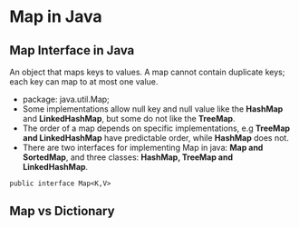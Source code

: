 # Map in Java
## Map Interface in Java
An object that maps keys to values. A map cannot contain duplicate keys; each key can map to at most one value.
* package: java.util.Map;
* Some implementations allow null key and null value like the **HashMap** and **LinkedHashMap**, but some do not like the **TreeMap**.
* The order of a map depends on specific implementations, e.g **TreeMap and LinkedHashMap** have predictable order, while **HashMap** does not.
* There are two interfaces for implementing Map in java: **Map and SortedMap**, and three classes: **HashMap, TreeMap and LinkedHashMap**.

```
public interface Map<K,V>
```

## Map vs Dictionary
